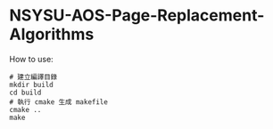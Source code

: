 # NSYSU-AOS-Page-Replacement-Algorithms

How to use:

```
# 建立編譯目錄
mkdir build
cd build
# 執行 cmake 生成 makefile
cmake ..
make
```
